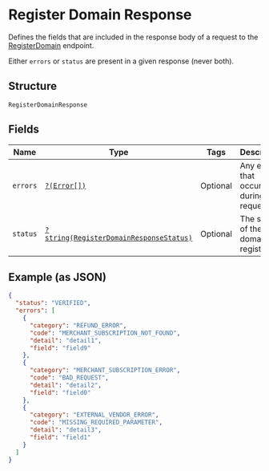 
# Register Domain Response

Defines the fields that are included in the response body of
a request to the [RegisterDomain](../../doc/apis/apple-pay.md#register-domain) endpoint.

Either `errors` or `status` are present in a given response (never both).

## Structure

`RegisterDomainResponse`

## Fields

| Name | Type | Tags | Description | Getter | Setter |
|  --- | --- | --- | --- | --- | --- |
| `errors` | [`?(Error[])`](../../doc/models/error.md) | Optional | Any errors that occurred during the request. | getErrors(): ?array | setErrors(?array errors): void |
| `status` | [`?string(RegisterDomainResponseStatus)`](../../doc/models/register-domain-response-status.md) | Optional | The status of the domain registration. | getStatus(): ?string | setStatus(?string status): void |

## Example (as JSON)

```json
{
  "status": "VERIFIED",
  "errors": [
    {
      "category": "REFUND_ERROR",
      "code": "MERCHANT_SUBSCRIPTION_NOT_FOUND",
      "detail": "detail1",
      "field": "field9"
    },
    {
      "category": "MERCHANT_SUBSCRIPTION_ERROR",
      "code": "BAD_REQUEST",
      "detail": "detail2",
      "field": "field0"
    },
    {
      "category": "EXTERNAL_VENDOR_ERROR",
      "code": "MISSING_REQUIRED_PARAMETER",
      "detail": "detail3",
      "field": "field1"
    }
  ]
}
```


